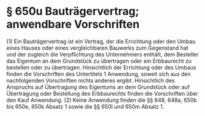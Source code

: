 # § 650u Bauträgervertrag; anwendbare Vorschriften
(1) Ein Bauträgervertrag ist ein Vertrag, der die Errichtung oder den Umbau eines Hauses oder eines vergleichbaren Bauwerks zum Gegenstand hat und der zugleich die Verpflichtung des Unternehmers enthält, dem Besteller das Eigentum an dem Grundstück zu übertragen oder ein Erbbaurecht zu bestellen oder zu übertragen. Hinsichtlich der Errichtung oder des Umbaus finden die Vorschriften des Untertitels 1 Anwendung, soweit sich aus den nachfolgenden Vorschriften nichts anderes ergibt. Hinsichtlich des Anspruchs auf Übertragung des Eigentums an dem Grundstück oder auf Übertragung oder Bestellung des Erbbaurechts finden die Vorschriften über den Kauf Anwendung.
(2) Keine Anwendung finden die §§ 648, 648a, 650b bis 650e, 650k Absatz 1 sowie die §§ 650l und 650m Absatz 1.